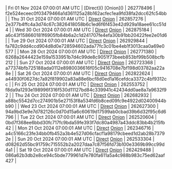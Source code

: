 | Fri 01 Nov 2024 07:00:01 AM UTC | [Direct](</body></html>) [Onion](</body></html>) | 262778496 | f2e524eceec0f03479466a1d361125a28b162acfec1ea9fd38fa2dcc62fc54bb | 
| Thu 31 Oct 2024 07:00:01 AM UTC | [Direct](https://oshi.at/MiEJ) [Onion](http://5ety7tpkim5me6eszuwcje7bmy25pbtrjtue7zkqqgziljwqy3rrikqd.onion/MiEJ) | 262857276 | 2e377b4ffc4a3d74c67c3826418058b6c1ed6f6f453e42d929a18aee61cc51d4 | 
| Wed 30 Oct 2024 07:00:01 AM UTC | [Direct](https://oshi.at/hZhE) [Onion](http://5ety7tpkim5me6eszuwcje7bmy25pbtrjtue7zkqqgziljwqy3rrikqd.onion/hZhE) | 262875184 | a6c43f158660181f6905fb84b6a2c1d241707fe4efa30b91bb20422fee2e01d6 | 
| Tue 29 Oct 2024 07:00:01 AM UTC | [Direct](https://oshi.at/LTPW) [Onion](http://5ety7tpkim5me6eszuwcje7bmy25pbtrjtue7zkqqgziljwqy3rrikqd.onion/LTPW) | 262929844 | fa782c9dd4ccd904d8d0e728594602ada77fc3c01be4eb1f3013caa0a69e0577 | 
| Mon 28 Oct 2024 07:00:01 AM UTC | [Direct](https://oshi.at/JDPz) [Onion](http://5ety7tpkim5me6eszuwcje7bmy25pbtrjtue7zkqqgziljwqy3rrikqd.onion/JDPz) | 262771380 | 6268a2644423e159a1533951b7d4c99de8c9051f73beeb853bf99b508bcfb212 | 
| Sun 27 Oct 2024 07:00:01 AM UTC | [Direct](https://oshi.at/NpKg) [Onion](http://5ety7tpkim5me6eszuwcje7bmy25pbtrjtue7zkqqgziljwqy3rrikqd.onion/NpKg) | 262723368 | a77374bfb725188ada0112e8980036616f05c9416708e7bf198d03782aa22a8e | 
| Sat 26 Oct 2024 07:00:01 AM UTC | [Direct](https://oshi.at/Awqc) [Onion](http://5ety7tpkim5me6eszuwcje7bmy25pbtrjtue7zkqqgziljwqy3rrikqd.onion/Awqc) | 262822624 | a44930f0627dc7a92f819902a83a88e6bcf8d0ed1a16cefdca3372c4bf9312cc | 
| Fri 25 Oct 2024 07:00:01 AM UTC | [Direct](https://oshi.at/nnjj) [Onion](http://5ety7tpkim5me6eszuwcje7bmy25pbtrjtue7zkqqgziljwqy3rrikqd.onion/nnjj) | 262553752 | f8da9a1293e198996f316f530d11127bd84c339941c42434dd0ae8a7a9632f92 | 
| Thu 24 Oct 2024 07:00:01 AM UTC | [Direct](https://oshi.at/RsMv) [Onion](http://5ety7tpkim5me6eszuwcje7bmy25pbtrjtue7zkqqgziljwqy3rrikqd.onion/RsMv) | 262682932 | a88bc5542d7cc274901b5e27153f8a534fd6b8ced09fc9e4922d02400944bb90 | 
| Wed 23 Oct 2024 07:00:01 AM UTC | [Direct](https://oshi.at/EjSv) [Onion](http://5ety7tpkim5me6eszuwcje7bmy25pbtrjtue7zkqqgziljwqy3rrikqd.onion/EjSv) | 262627300 | 94a9bd3e9e7d782126c0d70d15a6c60619d17599ab0cbad39b6d32f95c6d6796 | 
| Tue 22 Oct 2024 07:00:01 AM UTC | [Direct](https://oshi.at/PWCk) [Onion](http://5ety7tpkim5me6eszuwcje7bmy25pbtrjtue7zkqqgziljwqy3rrikqd.onion/PWCk) | 262520604 | 0bd7f368ee6bbd30fc717fc9bda59fe393f7dc80a4987a43ddc83bb4b215fb42 | 
| Mon 21 Oct 2024 07:00:01 AM UTC | [Direct](https://oshi.at/rSMi) [Onion](http://5ety7tpkim5me6eszuwcje7bmy25pbtrjtue7zkqqgziljwqy3rrikqd.onion/rSMi) | 262346716 | a4c5166c23fe34bb0fb452a3b4e527d06cfacf1a98179cbeed1d2ab28b73792e | 
| Sun 20 Oct 2024 07:00:01 AM UTC | [Direct](https://oshi.at/ozWV) [Onion](http://5ety7tpkim5me6eszuwcje7bmy25pbtrjtue7zkqqgziljwqy3rrikqd.onion/ozWV) | 262533304 | d08262d55bc91759c715552b2a2027daa7c87f56fd73b100e3369b99cc99d4a1 | 
| Sat 19 Oct 2024 07:00:01 AM UTC | [Direct](https://oshi.at/hiEh) [Onion](http://5ety7tpkim5me6eszuwcje7bmy25pbtrjtue7zkqqgziljwqy3rrikqd.onion/hiEh) | 262429488 | 086a62b3db2e8ce94c5bde779961d7e780fa611a5a4c988b983c75ed62aaf427 | 
